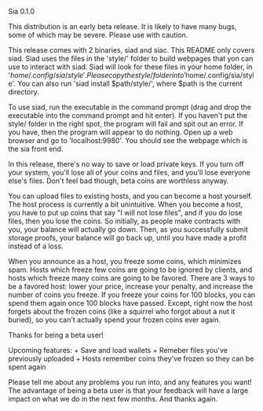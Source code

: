 Sia 0.1.0

This distribution is an early beta release. It is likely to have many bugs,
some of which may be severe. Please use with caution.

This release comes with 2 binaries, siad and siac. This README only covers
siad. Siad uses the files in the 'style/' folder to build webpages that yon can
use to interact with siad. Siad will look for these files in your home folder,
in '$home/.config/sia/style'. Please copy the style/ folder into
'$home/.config/sia/style'. You can also run 'siad install $path/style/', where
$path is the current directory.

To use siad, run the executable in the command prompt (drag and drop the
executable into the command prompt and hit enter). If you haven't put the
style/ folder in the right spot, the program will fail and spit out an error.
If you have, then the program will appear to do nothing. Open up a web browser
and go to 'localhost:9980'. You should see the webpage which is the sia front
end.

In this release, there's no way to save or load private keys. If you turn off
your system, you'll lose all of your coins and files, and you'll lose everyone
else's files. Don't feel bad though, beta coins are worthless anyway.

You can upload files to existing hosts, and you can become a host yourself. The
host process is currently a bit unintuitive. When you become a host, you have
to put up coins that say "I will not lose files", and if you do lose files,
then you lose the coins. So initially, as people make contracts with you, your
balance will actually go down. Then, as you successfully submit storage proofs,
your balance will go back up, until you have made a profit instead of a loss.


When you announce as a host, you freeze some coins, which minimizes spam. Hosts
which freeze few coins are going to be ignored by clients, and hosts which
freeze many coins are going to be favored. There are 3 ways to be a favored
host: lower your price, increase your penalty, and increase the number of coins
you freeze. If you freeze your coins for 100 blocks, you can spend them again
once 100 blocks have passed. Except, right now the host forgets about the
frozen coins (like a squirrel who forgot about a nut it buried), so you can't
actually spend your frozen coins ever again.

Thanks for being a beta user!

Upcoming features:
	+ Save and load wallets
	+ Remeber files you've previously uploaded
	+ Hosts remember coins they've frozen so they can be spent again

Please tell me about any problems you run into, and any features you want! The
advantage of being a beta user is that your feedback will have a large impact
on what we do in the next few months. And thanks again.
